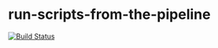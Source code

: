 # run-scripts-from-the-pipeline

[![Build Status](http://ec2-13-200-48-95.ap-south-1.compute.amazonaws.com/buildStatus/icon?job=run-scripts-from-the-pipeline)](http://ec2-3-109-122-119.ap-south-1.compute.amazonaws.com/job/run-scripts-from-the-pipeline/)
